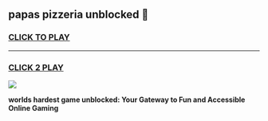 
## papas pizzeria unblocked 👋
<h3>
<a href="https://premium.freeplayer.one?title=papas_pizzeria_unblocked&ref=13F">CLICK TO PLAY</a></h3>
<hr>

<h3>
<a href="https://premium.freeplayer.one?title=papas_pizzeria_unblocked&ref=13F">CLICK 2 PLAY</a>
  
</h3>

<a href="https://premium.freeplayer.one?title=papas_pizzeria_unblocked&ref=12F/"><img src="https://clearcache.store/games.png"></a>


**worlds hardest game unblocked: Your Gateway to Fun and Accessible Online Gaming**
